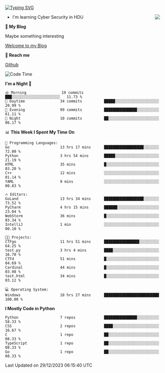 [![Typing SVG](https://readme-typing-svg.herokuapp.com?font=Fira+Code&pause=1000&random=false&width=450&height=60&lines=Hello+%F0%9F%91%8B%F0%9F%8F%BB;I'm+JBNRZ)](https://git.io/typing-svg)

<a href="#">
  <img align="right" src="https://github-readme-stats.vercel.app/api?username=JBNRZ&show_icons=true&bg_color=15,f2f7fd,E0EAFC" />
</a>

- I'm learning Cyber Security in HDU

 **🌱 My Blog**

Maybe something interesting

[Welcome to my Blog](https://jbnrz.com.cn/)

 **💬 Reach me** 

[Github](https://github.com/JBNRZ)


<!--START_SECTION:waka-->
![Code Time](http://img.shields.io/badge/Code%20Time-240%20hrs%2018%20mins-blue)

**I'm a Night 🦉** 

```text
🌞 Morning                19 commits          ███░░░░░░░░░░░░░░░░░░░░░░   11.73 % 
🌆 Daytime                34 commits          █████░░░░░░░░░░░░░░░░░░░░   20.99 % 
🌃 Evening                99 commits          ███████████████░░░░░░░░░░   61.11 % 
🌙 Night                  10 commits          ██░░░░░░░░░░░░░░░░░░░░░░░   06.17 % 
```


📊 **This Week I Spent My Time On** 

```text
💬 Programming Languages: 
Go                       13 hrs 17 mins      ██████████████████░░░░░░░   72.00 % 
Python                   3 hrs 54 mins       █████░░░░░░░░░░░░░░░░░░░░   21.19 % 
HTML                     35 mins             █░░░░░░░░░░░░░░░░░░░░░░░░   03.20 % 
C++                      12 mins             ░░░░░░░░░░░░░░░░░░░░░░░░░   01.14 % 
YAML                     9 mins              ░░░░░░░░░░░░░░░░░░░░░░░░░   00.83 % 

🔥 Editors: 
GoLand                   13 hrs 34 mins      ██████████████████░░░░░░░   73.52 % 
PyCharm                  4 hrs 15 mins       ██████░░░░░░░░░░░░░░░░░░░   23.04 % 
WebStorm                 36 mins             █░░░░░░░░░░░░░░░░░░░░░░░░   03.34 % 
IntelliJ                 1 min               ░░░░░░░░░░░░░░░░░░░░░░░░░   00.10 % 

🐱‍💻 Projects: 
CTFgo                    11 hrs 51 mins      ████████████████░░░░░░░░░   64.25 % 
test.py                  3 hrs 4 mins        ████░░░░░░░░░░░░░░░░░░░░░   16.70 % 
CTFd                     51 mins             █░░░░░░░░░░░░░░░░░░░░░░░░   04.69 % 
Cardinal                 44 mins             █░░░░░░░░░░░░░░░░░░░░░░░░   03.98 % 
test.html                34 mins             █░░░░░░░░░░░░░░░░░░░░░░░░   03.12 % 

💻 Operating System: 
Windows                  18 hrs 27 mins      █████████████████████████   100.00 % 
```

**I Mostly Code in Python** 

```text
Python                   7 repos             ███████████████░░░░░░░░░░   58.33 % 
CSS                      2 repos             ████░░░░░░░░░░░░░░░░░░░░░   16.67 % 
C                        1 repo              ██░░░░░░░░░░░░░░░░░░░░░░░   08.33 % 
TypeScript               1 repo              ██░░░░░░░░░░░░░░░░░░░░░░░   08.33 % 
Go                       1 repo              ██░░░░░░░░░░░░░░░░░░░░░░░   08.33 % 
```




 Last Updated on 29/12/2023 06:15:40 UTC
<!--END_SECTION:waka-->
